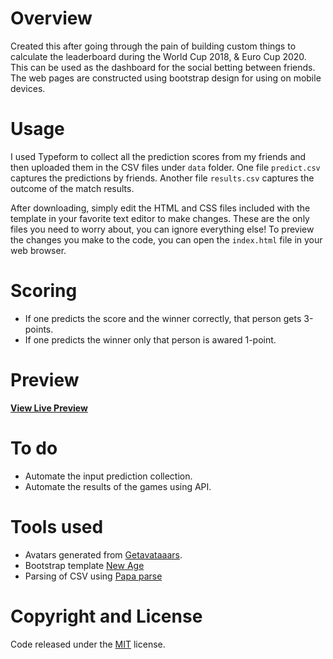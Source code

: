 # Overview
Created this after going through the pain of building custom things to calculate the leaderboard during the World Cup 2018, & Euro Cup 2020. This can be used as the dashboard for the social betting between friends. The web pages are constructed using bootstrap  design for using on mobile devices.

# Usage
I used Typeform to collect all the prediction scores from my friends and then uploaded them in the CSV files under `data` folder. One file `predict.csv` captures the predictions by friends. Another file `results.csv` captures the outcome of the match results.

After downloading, simply edit the HTML and CSS files included with the template in your favorite text editor to make changes. These are the only files you need to worry about, you can ignore everything else! To preview the changes you make to the code, you can open the `index.html` file in your web browser.

# Scoring

- If one predicts the score and the winner correctly, that person gets 3-points.
- If one predicts the winner only that person is awared 1-point.

# Preview
**[View Live Preview](https://anoobbacker.github.io/betwc/)**

# To do

- Automate the input prediction collection.
- Automate the results of the games using API.

# Tools used

- Avatars generated from [Getavataaars](https://getavataaars.com).
- Bootstrap template [New Age](https://github.com/BlackrockDigital/startbootstrap-new-age)
- Parsing of CSV using [Papa parse](http://papaparse.com/)

# Copyright and License
Code released under the [MIT](https://github.com/anoobbacker/betwc/blob/master/LICENSE) license.
